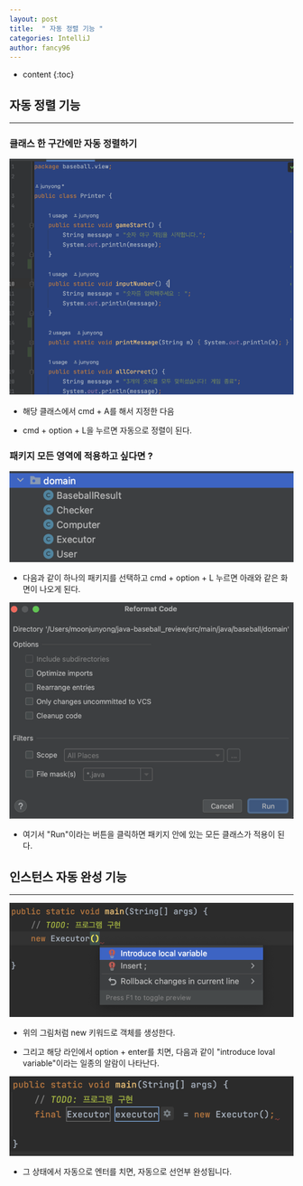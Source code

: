 ```yaml
---
layout: post
title:  " 자동 정렬 기능 "
categories: IntelliJ
author: fancy96
---
```

* content
  {:toc}

## 자동 정렬 기능

---

### 클래스 한 구간에만 자동 정렬하기

![](/assets/img/intellij/IntelliJ-Auto-Sort_1.png)

* 해당 클래스에서 cmd + A를 해서 지정한 다음

* cmd + option + L을 누르면 자동으로 정렬이 된다.

### 패키지 모든 영역에 적용하고 싶다면 ?

![](/assets/img/intellij/IntelliJ-Auto-Sort_2.png)

* 다음과 같이 하나의 패키지를 선택하고  cmd + option + L 누르면 아래와 같은 화면이 나오게 된다.

![](/assets/img/intellij/IntelliJ-Auto-Sort_3.png)

* 여기서 "Run"이라는 버튼을 클릭하면 패키지 안에 있는 모든 클래스가 적용이 된다.


## 인스턴스 자동 완성 기능

---

![](/assets/img/intellij/IntelliJ-Auto-Sort_4.png)

* 위의 그림처럼 new 키워드로 객체를 생성한다.

* 그리고 해당 라인에서 option + enter를 치면, 다음과 같이 "introduce loval variable"이라는 일종의 알람이 나타난다.


![](/assets/img/intellij/IntelliJ-Auto-Sort_5.png)

* 그 상태에서 자동으로 엔터를 치면, 자동으로 선언부 완성됩니다.


